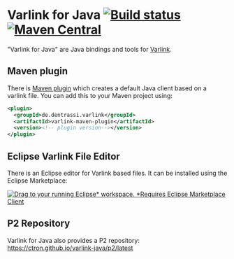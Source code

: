 # Varlink for Java [![Build status](https://api.travis-ci.org/ctron/varlink-java.svg)](https://travis-ci.org/ctron/varlink-java) [![Maven Central](https://img.shields.io/maven-central/v/de.dentrassi.varlink/varlink-parent.svg "Maven Central Status")](https://search.maven.org/#search%7Cgav%7C1%7Cg%3A%22de.dentrassi.varlink%22%20AND%20a%3A%22varlink-core%22)

"Varlink for Java" are Java bindings and tools for [Varlink](http://varlink.org "Varlink").

## Maven plugin

There is [Maven plugin](https://ctron.github.io/varlink-java/varlink-maven-plugin/plugin-info.html "Varlink Maven Plugin")
which creates a default Java client based on a varlink file.
You can add this to your Maven project using:

~~~xml
<plugin>
  <groupId>de.dentrassi.varlink</groupId>
  <artifactId>varlink-maven-plugin</artifactId>
  <version><!-- plugin version--></version>
</plugin>
~~~

## Eclipse Varlink File Editor

There is an Eclipse editor for Varlink based files. It can be installed using the Eclipse Marketplace:

[![Drag to your running Eclipse* workspace. *Requires Eclipse Marketplace Client](https://marketplace.eclipse.org/sites/all/themes/solstice/public/images/marketplace/btn-install.png)](http://marketplace.eclipse.org/marketplace-client-intro?mpc_install=3863413 "Drag to your running Eclipse* workspace. *Requires Eclipse Marketplace Client")

## P2 Repository

Varlink for Java also provides a P2 repository: https://ctron.github.io/varlink-java/p2/latest

